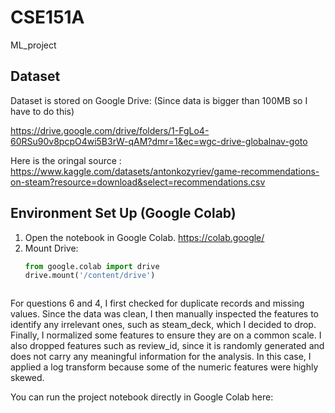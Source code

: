 # CSE151A
ML_project

## Dataset
Dataset is stored on Google Drive:  (Since data is bigger than 100MB so I have to do this)

https://drive.google.com/drive/folders/1-FgLo4-60RSu90v8pcpO4wi5B3rW-qAM?dmr=1&ec=wgc-drive-globalnav-goto

Here is the oringal source :
https://www.kaggle.com/datasets/antonkozyriev/game-recommendations-on-steam?resource=download&select=recommendations.csv

## Environment Set Up (Google Colab)

1. Open the notebook in Google Colab. https://colab.google/
2. Mount Drive:
   ```python
   from google.colab import drive
   drive.mount('/content/drive')



For questions 6 and 4, I first checked for duplicate records and missing values. Since the data was clean, I then manually inspected the features to identify any irrelevant ones, such as steam_deck, which I decided to drop.
Finally, I normalized some features to ensure they are on a common scale. I also dropped features such as review_id, since it is randomly generated and does not carry any meaningful information for the analysis.
In this case, I applied a log transform because some of the numeric features were highly skewed.


You can run the project notebook directly in Google Colab here:  

